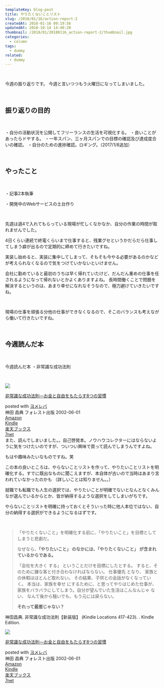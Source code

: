 ```yaml
---
templateKey: blog-post
title: やりたくないことリスト
slug: /2018/01/16/action-report-2
createdAt: 2018-01-16 09:19:56
updatedAt: 2018-10-14 14:40:20
thumbnail: /2018/01/20180116_action-report-2/thumbnail.jpg
categories:
  - column
tags:
  - dummy
related:
  - dummy
---
```


&nbsp;

今週の振り返りです。
今週と言いつつもう火曜日になってしまいました。

&nbsp;
<h2>振り返りの目的</h2>
&nbsp;

・自分の活動状況を公開してフリーランスの生活を可視化する。
・良いことがあったらドヤする。
・一年スパン、三ヶ月スパンでの目標の確認及び達成度合いの確認。
・自分のための進捗確認。ロギング。（2017/1/8追加）

&nbsp;
<h2>やったこと</h2>
&nbsp;

・記事2本執筆

・開発中のWebサービスの土台作り

&nbsp;

先週は週4で入れてもらっている現場が忙しくなかなか、自分の作業の時間が取れませんでした。

4日くらい連続で終電くらいまで仕事すると、残業グセというかだらだら仕事してしまう癖が出るので定期的に締めて行きたいですね。

実装し始めると、実装に集中してしまって、そもそも今やる必要があるのかなどが考えられなくなるので気をつけていかないといけません。

会社に勤めていると最初のうちは早く帰れていたけど、だんだん重めの仕事を任されるようになって帰れないとかよくありますよね。
長時間働くことで問題を解決するというのは、あまり幸せになれなそうなので、極力避けていきたいですね。

&nbsp;

現場の仕事を頑張る分他の仕事ができなくなるので、そこのバランスも考えながら働いて行きたいですね。

&nbsp;
<h2>今週読んだ本</h2>
&nbsp;

今週読んだ本
・非常識な成功法則

&nbsp;
<div class="cstmreba">
<div class="booklink-box">
<div class="booklink-image"><a href="http://www.amazon.co.jp/exec/obidos/asin/4894511304/llg01-22/" target="_blank" rel="noopener"><img style="border: none;" src="https://images-fe.ssl-images-amazon.com/images/I/419pxgX5jVL._SL320_.jpg" /></a></div>
<div class="booklink-info">
<div class="booklink-name">

<a href="http://www.amazon.co.jp/exec/obidos/asin/4894511304/llg01-22/" target="_blank" rel="noopener">非常識な成功法則―お金と自由をもたらす8つの習慣</a>
<div class="booklink-powered-date">posted with <a href="https://yomereba.com" target="_blank" rel="nofollow noopener">ヨメレバ</a></div>
</div>
<div class="booklink-detail">神田 昌典 フォレスト出版 2002-06-01</div>
<div class="booklink-link2">
<div class="shoplinkamazon"><a href="http://www.amazon.co.jp/exec/obidos/asin/4894511304/llg01-22/" target="_blank" rel="noopener">Amazon</a></div>
<div class="shoplinkkindle"><a href="http://www.amazon.co.jp/gp/search?keywords=%94%F1%8F%ED%8E%AF%82%C8%90%AC%8C%F7%96%40%91%A5%81%5C%82%A8%8B%E0%82%C6%8E%A9%97R%82%F0%82%E0%82%BD%82%E7%82%B78%82%C2%82%CC%8FK%8A%B5&amp;__mk_ja_JP=%83J%83%5E%83J%83i&amp;url=node%3D2275256051&amp;tag=llg01-22" target="_blank" rel="noopener">Kindle</a></div>
<div class="shoplinkrakuten"><a href="https://hb.afl.rakuten.co.jp/hgc/163854b7.d97e8d5b.163854b8.3c41ae34/?pc=http%3A%2F%2Fbooks.rakuten.co.jp%2Frb%2F1456317%2F%3Fscid%3Daf_ich_link_urltxt%26m%3Dhttp%3A%2F%2Fm.rakuten.co.jp%2Fev%2Fbook%2F" target="_blank" rel="noopener">楽天ブックス</a></div>
<div class="shoplinkseven"><a href="https://px.a8.net/svt/ejp?a8mat=2TXHHI+FDP7OQ+2N1Y+BW8O2&amp;a8ejpredirect=http%3A%2F%2F7af-ent.omni7.jp%2Frelay%2Faffiliate%2FentranceProcess.do%3Furl%3Dhttp%253A%252F%252F7net.omni7.jp%252Fsearch%252F%253FsearchKeywordFlg%253D1%2526keyword%253D4-89-451130-9%252520%25257C%2525204-894-51130-9%252520%25257C%2525204-8945-1130-9%252520%25257C%2525204-89451-130-9%252520%25257C%2525204-894511-30-9%252520%25257C%2525204-8945113-0-9" target="_blank" rel="noopener">7net</a><img src="https://www17.a8.net/0.gif?a8mat=2TXHHI+FDP7OQ+2N1Y+BW8O2" alt="" width="1" height="1" border="0" /></div>
</div>
</div>
<div class="booklink-footer"></div>
</div>
</div>
また、読んでしまいました。。自己啓発本。ノウハウコレクターにはならないように気をつけたいのですが、ついつい興味で買って読んでしまうんですよね。

もはや趣味みたいなものですね。笑

この本の良いところは、やらないことリストを作って、やりたいことリストを明確化する。すでに既出なものに聞こえますが、本自体が古いので当時はあまり言われていなかったのかも
（詳しいことは知りません。。）

就職でも転職でも人生の選択では、やりたいことが明確でないとなんとなくみんなが選んでいるからとか、皆が納得するような選択をしてしまいがちです。

やらないことリストを明確に持っておくとそういった時に他人本位ではない、自分の納得する選択ができるようになるはずです。

&nbsp;
<blockquote>「やりたくないこと」を明確化する前に、「やりたいこと」を目標としてしまうと悲劇だ。

なぜなら、<strong>「やりたいこと」 のなかには、「やりたくないこと」 が含まれているからである。</strong>

「会社を大きく する」 ということだけを目標にしたとする。 すると、そのために嫌な客と付き合わなければならない。 仕事優先 となり、 家族との休暇はほとんど取れない。 その結果、子供との会話がなくなっていく。 本当は、家族を幸せ にするために、と思ってやりはじめた仕事が、家族をバラバラにしてしまう。自分が望んでいた生活はこんなんじゃ ない、 なんて後から騒いでも、もう元には戻らない。

<strong>それって最悪じゃない？</strong></blockquote>
神田昌典. 非常識な成功法則【新装版】 (Kindle Locations 417-423). . Kindle Edition.
<div class="cstmreba">
<div class="booklink-box">
<div class="booklink-image"><a href="http://www.amazon.co.jp/exec/obidos/asin/4894511304/llg01-22/" target="_blank" rel="noopener"><img style="border: none;" src="https://images-fe.ssl-images-amazon.com/images/I/419pxgX5jVL._SL320_.jpg" /></a></div>
<div class="booklink-info">
<div class="booklink-name">

<a href="http://www.amazon.co.jp/exec/obidos/asin/4894511304/llg01-22/" target="_blank" rel="noopener">非常識な成功法則―お金と自由をもたらす8つの習慣</a>
<div class="booklink-powered-date">posted with <a href="https://yomereba.com" target="_blank" rel="nofollow noopener">ヨメレバ</a></div>
</div>
<div class="booklink-detail">神田 昌典 フォレスト出版 2002-06-01</div>
<div class="booklink-link2">
<div class="shoplinkamazon"><a href="http://www.amazon.co.jp/exec/obidos/asin/4894511304/llg01-22/" target="_blank" rel="noopener">Amazon</a></div>
<div class="shoplinkkindle"><a href="http://www.amazon.co.jp/gp/search?keywords=%94%F1%8F%ED%8E%AF%82%C8%90%AC%8C%F7%96%40%91%A5%81%5C%82%A8%8B%E0%82%C6%8E%A9%97R%82%F0%82%E0%82%BD%82%E7%82%B78%82%C2%82%CC%8FK%8A%B5&amp;__mk_ja_JP=%83J%83%5E%83J%83i&amp;url=node%3D2275256051&amp;tag=llg01-22" target="_blank" rel="noopener">Kindle</a></div>
<div class="shoplinkrakuten"><a href="https://hb.afl.rakuten.co.jp/hgc/163854b7.d97e8d5b.163854b8.3c41ae34/?pc=http%3A%2F%2Fbooks.rakuten.co.jp%2Frb%2F1456317%2F%3Fscid%3Daf_ich_link_urltxt%26m%3Dhttp%3A%2F%2Fm.rakuten.co.jp%2Fev%2Fbook%2F" target="_blank" rel="noopener">楽天ブックス</a></div>
<div class="shoplinkseven"><a href="https://px.a8.net/svt/ejp?a8mat=2TXHHI+FDP7OQ+2N1Y+BW8O2&amp;a8ejpredirect=http%3A%2F%2F7af-ent.omni7.jp%2Frelay%2Faffiliate%2FentranceProcess.do%3Furl%3Dhttp%253A%252F%252F7net.omni7.jp%252Fsearch%252F%253FsearchKeywordFlg%253D1%2526keyword%253D4-89-451130-9%252520%25257C%2525204-894-51130-9%252520%25257C%2525204-8945-1130-9%252520%25257C%2525204-89451-130-9%252520%25257C%2525204-894511-30-9%252520%25257C%2525204-8945113-0-9" target="_blank" rel="noopener">7net</a><img src="https://www17.a8.net/0.gif?a8mat=2TXHHI+FDP7OQ+2N1Y+BW8O2" alt="" width="1" height="1" border="0" /></div>
</div>
</div>
<div class="booklink-footer"></div>
</div>
</div>
